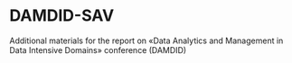 # DAMDID-SAV
Additional materials for the report on «Data Analytics and Management in Data Intensive Domains» conference (DAMDID)
